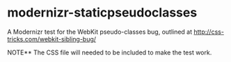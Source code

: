 modernizr-staticpseudoclasses
=============================

A Modernizr test for the WebKit pseudo-classes bug, outlined at http://css-tricks.com/webkit-sibling-bug/

NOTE** The CSS file will needed to be included to make the test work.
